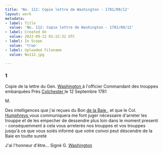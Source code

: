 ```yaml
---
title: 'No. 112: Copie lettre de Washington - 1781/09/12'
layout: work
metadata:
- label: Title
  value: 'No. 112: Copie lettre de Washington - 1781/09/12'
- label: Created On
  value: 2022-09-12 01:22:32 UTC
- label: In Scope
  value: 'true'
- label: Uploaded Filename
  value: No112.jpg

---
```

<div class="pages">
<div id="page-32541597">
<h3><a name="page-32541597">1</a></h3>
<div class="page-content">
<p>Copie de la lettre du Gen. <a href="../subjects/32162841.html" title="George Washington; 1732-1799"> Washington </a> à l'officier<span class="line-break"> </span>Commandant des trouppes embarquées <span class="line-break"> </span>Près <a href="../subjects/32162875.html" title="Colchester, Virginia"> Colchester </a> le 12 Septembre 1781</p>
<p>M.</p>
<p>Des intelligences que j'ai reçues du Bon <a href="../subjects/32162876.html" title=" de la Baie "> de la <span class="line-break"> </span>Baie </a>, et que le Col. <a href="../subjects/32162877.html" title="David Humphreys; 1752-1818"> Humphreys </a> vous communiquera <span class="line-break"> </span>me font juger nécessaire d'arreter les trouppe et <span class="line-break"> </span>de les empecher de dessendre plus loin dans le<span class="line-break"> </span>moment presenti - conséquemment à cela <span class="line-break"> </span>vous arreterés nos trouppes et vos trouppes jusqu'à<span class="line-break"> </span>ce que vous soiés informé que votre convoi<span class="line-break"> </span>peut déscendre de la Baie en toutte sureté</p>
<p>J'ai l'honneur d'être... <span class="line-break"> </span>Signé G. <a href="../subjects/32162841.html" title="George Washington; 1732-1799"> Washington </a></p>
</div>
</div>
<br />
</div>

